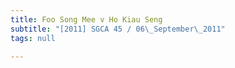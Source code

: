 ```yaml
---
title: Foo Song Mee v Ho Kiau Seng
subtitle: "[2011] SGCA 45 / 06\_September\_2011"
tags: null

---
```


